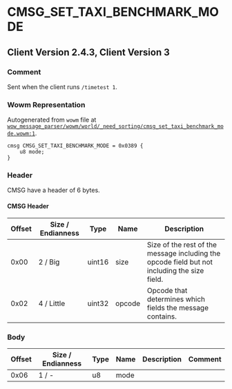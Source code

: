 # CMSG_SET_TAXI_BENCHMARK_MODE

## Client Version 2.4.3, Client Version 3

### Comment

Sent when the client runs `/timetest 1`.

### Wowm Representation

Autogenerated from `wowm` file at [`wow_message_parser/wowm/world/_need_sorting/cmsg_set_taxi_benchmark_mode.wowm:1`](https://github.com/gtker/wow_messages/tree/main/wow_message_parser/wowm/world/_need_sorting/cmsg_set_taxi_benchmark_mode.wowm#L1).
```rust,ignore
cmsg CMSG_SET_TAXI_BENCHMARK_MODE = 0x0389 {
    u8 mode;
}
```
### Header

CMSG have a header of 6 bytes.

#### CMSG Header

| Offset | Size / Endianness | Type   | Name   | Description |
| ------ | ----------------- | ------ | ------ | ----------- |
| 0x00   | 2 / Big           | uint16 | size   | Size of the rest of the message including the opcode field but not including the size field.|
| 0x02   | 4 / Little        | uint32 | opcode | Opcode that determines which fields the message contains.|

### Body

| Offset | Size / Endianness | Type | Name | Description | Comment |
| ------ | ----------------- | ---- | ---- | ----------- | ------- |
| 0x06 | 1 / - | u8 | mode |  |  |


